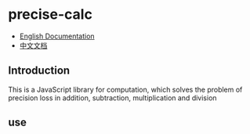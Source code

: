 # precise-calc

- [English Documentation](README.md)
- [中文文档](README.zh.md)

## Introduction

This is a JavaScript library for computation, which solves the problem of precision loss in addition, subtraction, multiplication and division

## use

